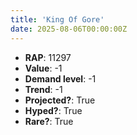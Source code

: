 ```yaml
---
title: 'King Of Gore'
date: 2025-08-06T00:00:00Z
---
```

- **RAP**: 11297
- **Value**: -1
- **Demand level**: -1
- **Trend**: -1
- **Projected?**: True
- **Hyped?**: True
- **Rare?**: True
